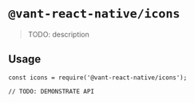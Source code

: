 # `@vant-react-native/icons`

> TODO: description

## Usage

```
const icons = require('@vant-react-native/icons');

// TODO: DEMONSTRATE API
```
